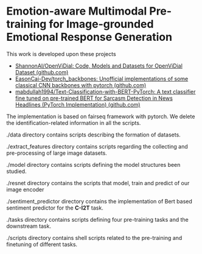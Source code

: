 # Emotion-aware Multimodal Pre-training for Image-grounded Emotional Response Generation



This work is developed upon these projects

- [ShannonAI/OpenViDial: Code, Models and Datasets for OpenViDial Dataset (github.com)](https://github.com/ShannonAI/OpenViDial)
- [EasonCai-Dev/torch_backbones: Unofficial implementations of some classical CNN backbones with pytorch (github.com)](https://github.com/EasonCai-Dev/torch_backbones)
- [mabdullah1994/Text-Classification-with-BERT-PyTorch: A text classifier fine tuned on pre-trained BERT for Sarcasm Detection in News Headlines (PyTorch Implementation) (github.com)](https://github.com/mabdullah1994/Text-Classification-with-BERT-PyTorch)



The implementation is based on fairseq framework with pytorch. We delete the identification-related information in all the scripts.



./data directory contains scripts describing the formation of datasets.

./extract_features directory contains scripts regarding the collecting and pre-processing of large image datasets.

./model directory contains scripts defining the model structures been studied.

./resnet directory contains the scripts that model, train and predict of our image encoder

./sentiment_predictor directory contains the implementation of Bert based sentiment predictor for the **C-I2T** task.

./tasks directory contains scripts defining four pre-training tasks and the downstream task. 

./scripts directory contains shell scripts related to the pre-training and finetuning of different tasks.


